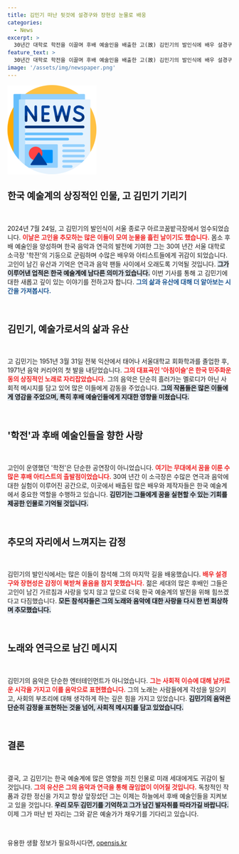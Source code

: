 ```yaml
---
title: 김민기 떠난 뒷것에 설경구와 장현성 눈물로 배웅
categories:
  - News
excerpt: >
  30년간 대학로 학전을 이끌며 후배 예술인을 배출한 고(故) 김민기의 발인식에 배우 설경구, 장현성이 눈물을 흘리며 고인을 추모했다. 그가 남긴 음악과 정신은 후배들의 가슴 속에 영원히 살아남을 것이다.
feature_text: >
  30년간 대학로 학전을 이끌며 후배 예술인을 배출한 고(故) 김민기의 발인식에 배우 설경구, 장현성이 눈물을 흘리며 고인을 추모했다. 그가 남긴 음악과 정신은 후배들의 가슴 속에 영원히 살아남을 것이다.
image: '/assets/img/newspaper.png'
---
```


<p><img src="/assets/img/newspaper.png" alt="kimp 속보" /></p>

<h2 data-ke-size="size26">한국 예술계의 상징적인 인물, 고 김민기 기리기</h2>

<p data-ke-size="size16">&nbsp;</p>

<p data-ke-size="size16">2024년 7월 24일, 고 김민기의 발인식이 서울 종로구 아르코꿈밭극장에서 엄수되었습니다. <b><span style="color: #ee2323;">이날은 고인을 추모하는 많은 이들이 모여 눈물을 흘린 날이기도 했습니다.</span></b> 몸소 후배 예술인을 양성하며 한국 음악과 연극의 발전에 기여한 그는 30여 년간 서울 대학로 소극장 '학전'의 기둥으로 군림하며 수많은 배우와 아티스트들에게 귀감이 되었습니다. 고인이 남긴 유산과 기억은 연극과 음악 팬들 사이에서 오래도록 기억될 것입니다. <b><span style="background-color: #21538527;">그가 이루어낸 업적은 한국 예술계에 남다른 의미가 있습니다.</span></b> 이번 기사를 통해 고 김민기에 대한 새롭고 깊이 있는 이야기를 전하고자 합니다. <b><span style="color: #1a5490;">그의 삶과 유산에 대해 더 알아보는 시간을 가져봅시다.</span></b></p>

<p data-ke-size="size16">&nbsp;</p>

<h2 data-ke-size="size26">김민기, 예술가로서의 삶과 유산</h2>

<p data-ke-size="size16">&nbsp;</p>

<p data-ke-size="size16">고 김민기는 1951년 3월 31일 전북 익산에서 태어나 서울대학교 회화학과를 졸업한 후, 1971년 음악 커리어의 첫 발을 내딛었습니다. <b><span style="color: #ee2323;">그의 대표곡인 '아침이슬'은 한국 민주화운동의 상징적인 노래로 자리잡았습니다.</span></b> 그의 음악은 단순히 흘러가는 멜로디가 아닌 사회적 메시지를 담고 있어 많은 이들에게 감동을 주었습니다. <b><span style="background-color: #21538527;">그의 작품들은 많은 이들에게 영감을 주었으며, 특히 후배 예술인들에게 지대한 영향을 미쳤습니다.</span></b> </p>

<p data-ke-size="size16">&nbsp;</p>

<h2 data-ke-size="size26">'학전'과 후배 예술인들을 향한 사랑</h2>

<p data-ke-size="size16">&nbsp;</p>

<p data-ke-size="size16">고인이 운영했던 '학전'은 단순한 공연장이 아니었습니다. <b><span style="color: #ee2323;">여기는 무대에서 꿈을 이룬 수많은 후배 아티스트의 출발점이었습니다.</span></b> 30여 년간 이 소극장은 수많은 연극과 음악에 대한 실험이 이루어진 공간으로, 이곳에서 배출된 많은 배우와 제작자들은 한국 예술계에서 중요한 역할을 수행하고 있습니다. <b><span style="background-color: #21538527;">김민기는 그들에게 꿈을 실현할 수 있는 기회를 제공한 인물로 기억될 것입니다.</span></b></p>

<p data-ke-size="size16">&nbsp;</p>

<h2 data-ke-size="size26">추모의 자리에서 느껴지는 감정</h2>

<p data-ke-size="size16">&nbsp;</p>

<p data-ke-size="size16">김민기의 발인식에서는 많은 이들이 참석해 그의 마지막 길을 배웅했습니다. <b><span style="color: #ee2323;">배우 설경구와 장현성은 감정이 북받쳐 울음을 참지 못했습니다.</span></b> 젊은 세대의 많은 후배인 그들은 고인이 남긴 가르침과 사랑을 잊지 않고 앞으로 더욱 한국 예술계의 발전을 위해 힘쓰겠다고 다짐했습니다. <b><span style="background-color: #21538527;">모든 참석자들은 그의 노래와 음악에 대한 사랑을 다시 한 번 회상하며 추모했습니다.</span></b></p>

<p data-ke-size="size16">&nbsp;</p>

<h2 data-ke-size="size26">노래와 연극으로 남긴 메시지</h2>

<p data-ke-size="size16">&nbsp;</p>

<p data-ke-size="size16">김민기의 음악은 단순한 엔터테인먼트가 아니었습니다. <b><span style="color: #ee2323;">그는 사회적 이슈에 대해 날카로운 시각을 가지고 이를 음악으로 표현했습니다.</span></b> 그의 노래는 사람들에게 각성을 일으키고, 사회의 부조리에 대해 생각하게 하는 깊은 힘을 가지고 있었습니다. <b><span style="background-color: #21538527;">김민기의 음악은 단순히 감정을 표현하는 것을 넘어, 사회적 메시지를 담고 있었습니다.</span></b></p>

<p data-ke-size="size16">&nbsp;</p>

<h2 data-ke-size="size26">결론</h2>

<p data-ke-size="size16">&nbsp;</p>

<p data-ke-size="size16">결국, 고 김민기는 한국 예술계에 많은 영향을 끼친 인물로 미래 세대에게도 귀감이 될 것입니다. <b><span style="color: #ee2323;">그의 유산은 그의 음악과 연극을 통해 끊임없이 이어질 것입니다.</span></b> 독창적인 작품과 강한 정신을 가지고 항상 앞장섰던 그는 이제는 하늘에서 후배 예술인들을 지켜보고 있을 것입니다. <b><span style="background-color: #21538527;">우리 모두 김민기를 기억하고 그가 남긴 발자취를 따라가길 바랍니다.</span></b> 이제 그가 떠난 빈 자리는 그와 같은 예술가가 채우기를 기다리고 있습니다.</p>

<p data-ke-size="size16">&nbsp;</p>
유용한 생활 정보가 필요하시다면, <a href="https://opensis.kr" rel="dofollow">opensis.kr</a>


